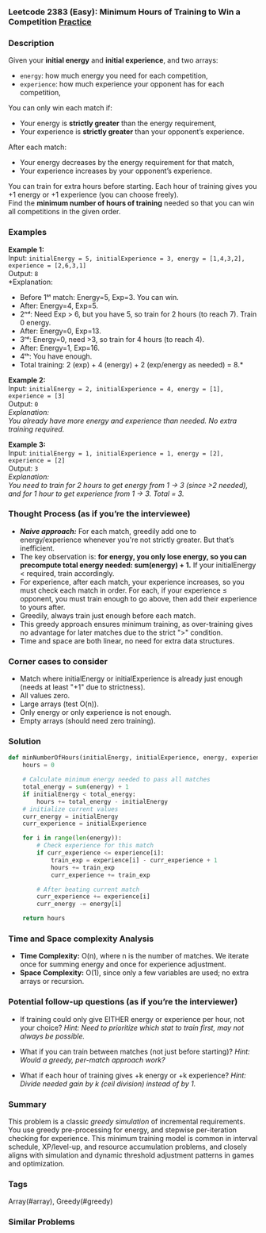### Leetcode 2383 (Easy): Minimum Hours of Training to Win a Competition [Practice](https://leetcode.com/problems/minimum-hours-of-training-to-win-a-competition)

### Description  
Given your **initial energy** and **initial experience**, and two arrays:
- `energy`: how much energy you need for each competition,
- `experience`: how much experience your opponent has for each competition,

You can only win each match if:
- Your energy is **strictly greater** than the energy requirement,
- Your experience is **strictly greater** than your opponent’s experience.

After each match:
- Your energy decreases by the energy requirement for that match,
- Your experience increases by your opponent’s experience.

You can train for extra hours before starting. Each hour of training gives you +1 energy or +1 experience (you can choose freely).  
Find the **minimum number of hours of training** needed so that you can win all competitions in the given order.

### Examples  

**Example 1:**  
Input: `initialEnergy = 5, initialExperience = 3, energy = [1,4,3,2], experience = [2,6,3,1]`  
Output: `8`  
*Explanation:  
- Before 1ˢᵗ match: Energy=5, Exp=3. You can win.  
- After: Energy=4, Exp=5.  
- 2ⁿᵈ: Need Exp > 6, but you have 5, so train for 2 hours (to reach 7). Train 0 energy.  
- After: Energy=0, Exp=13.  
- 3ʳᵈ: Energy=0, need >3, so train for 4 hours (to reach 4).  
- After: Energy=1, Exp=16.  
- 4ᵗʰ: You have enough.  
- Total training: 2 (exp) + 4 (energy) + 2 (exp/energy as needed) = 8.*

**Example 2:**  
Input: `initialEnergy = 2, initialExperience = 4, energy = [1], experience = [3]`  
Output: `0`  
*Explanation:  
You already have more energy and experience than needed. No extra training required.*

**Example 3:**  
Input: `initialEnergy = 1, initialExperience = 1, energy = [2], experience = [2]`  
Output: `3`  
*Explanation:  
You need to train for 2 hours to get energy from 1 → 3 (since >2 needed), and for 1 hour to get experience from 1 → 3. Total = 3.*

### Thought Process (as if you’re the interviewee)  
- ***Naive approach:*** For each match, greedily add one to energy/experience whenever you're not strictly greater. But that’s inefficient.
- The key observation is: **for energy, you only lose energy, so you can precompute total energy needed: sum(energy) + 1.** If your initialEnergy < required, train accordingly.
- For experience, after each match, your experience increases, so you must check each match in order. For each, if your experience ≤ opponent, you must train enough to go above, then add their experience to yours after.
- Greedily, always train just enough before each match.
- This greedy approach ensures minimum training, as over-training gives no advantage for later matches due to the strict ">" condition.
- Time and space are both linear, no need for extra data structures.

### Corner cases to consider  
- Match where initialEnergy or initialExperience is already just enough (needs at least "+1" due to strictness).
- All values zero.
- Large arrays (test O(n)).
- Only energy or only experience is not enough.
- Empty arrays (should need zero training).

### Solution

```python
def minNumberOfHours(initialEnergy, initialExperience, energy, experience):
    hours = 0

    # Calculate minimum energy needed to pass all matches
    total_energy = sum(energy) + 1
    if initialEnergy < total_energy:
        hours += total_energy - initialEnergy
    # initialize current values
    curr_energy = initialEnergy
    curr_experience = initialExperience

    for i in range(len(energy)):
        # Check experience for this match
        if curr_experience <= experience[i]:
            train_exp = experience[i] - curr_experience + 1
            hours += train_exp
            curr_experience += train_exp

        # After beating current match
        curr_experience += experience[i]
        curr_energy -= energy[i]

    return hours
```

### Time and Space complexity Analysis  

- **Time Complexity:** O(n), where n is the number of matches. We iterate once for summing energy and once for experience adjustment.
- **Space Complexity:** O(1), since only a few variables are used; no extra arrays or recursion.

### Potential follow-up questions (as if you’re the interviewer)  

- If training could only give EITHER energy or experience per hour, not your choice?
  *Hint: Need to prioritize which stat to train first, may not always be possible.*

- What if you can train between matches (not just before starting)?
  *Hint: Would a greedy, per-match approach work?*

- What if each hour of training gives +k energy or +k experience?
  *Hint: Divide needed gain by k (ceil division) instead of by 1.*

### Summary
This problem is a classic *greedy simulation* of incremental requirements. You use greedy pre-processing for energy, and stepwise per-iteration checking for experience. This minimum training model is common in interval schedule, XP/level-up, and resource accumulation problems, and closely aligns with simulation and dynamic threshold adjustment patterns in games and optimization.

### Tags
Array(#array), Greedy(#greedy)

### Similar Problems
